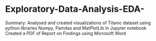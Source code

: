 # Exploratory-Data-Analysis-EDA-
Summary:
Analysed and created visualizations of Titanic dataset using python libraries Numpy, Pamdas and MatPlotLib in Jupyter notebook
Created a PDF of Report on Findings using Microsoft Word
